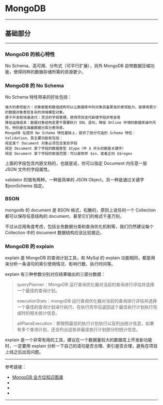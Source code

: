 # MongoDB

---

## 基础部分

---

### MongoDB 的核心特性

No Schema、高可用、分布式（可平行扩展），另外 MongoDB 自带数据压缩功能，使得同样的数据存储所需的资源更少。

### MongoDB 的 No Schema

No Schema 特性带来的好处包括：

    强大的表现能力：对象嵌套和数组结构可以让数据库中的对象具备更高的表现能力，能够用更少的数据对象表现复杂的领域模型对象。
    便于开发和快速迭代：灵活的字段管理，使得项目迭代新增字段非常容易
    降低运维成本：数据对象结构变更不需要执行 DDL 语句，降低 Online 环境的数据库操作风险，特别是在海量数据分库分表场景。
    MongoDB 在提供 No Schema 特性基础上，提供了部分可选的 Schema 特性：Validation。其主要功能有包括：
    规定某个 Document 对象必须包含某些字段
    规定 Document 某个字段的数据类型 $type（中 $ 开头的都是关键字）
    规定 Document 某个字段的取值范围：可以是枚举 $in，或者正则 $$regex

上面的字段包含内嵌文档的，也就是说，你可以指定 Document 内任意一层 JSON 文件的字段属性。

validator 的值有两种，一种是简单的 JSON Object，另一种是通过关键字 $jsonSchema 指定。

### BSON

mongodb 的 document 是 BSON 格式，松散的，原则上说任何一个 Collection 都可以保存任意结构的 document，甚至它们的格式千差万别，

不过从应用角度考虑，包括业务数据分类和查询优化机制等，我们仍然建议每个 Collection 中的 document 数据结构应该比较接近。

### MongoDB 的 explain

explain 是 MongoDB 的查询计划工具，和 MySql 的 explain 功能相同，都是用来分析一条语句的索引使用情况、影响行数、执行时间等。

explain 有三种参数分别对应结果输出的三部分数据：

> queryPlanner：MongoDB 运行查询优化器对当前的查询进行评估并选择一个最佳的查询计划。
>
> executionStats：mongoDB 运行查询优化器对当前的查询进行评估并选择一个最佳的查询计划进行执行。在执行完毕后返回这个最佳执行计划执行完成时的相关统计信息。
>
> allPlansExecution：即按照最佳的执行计划执行以及列出统计信息，如果有多个查询计划，还会列出这些非最佳执行计划部分的统计信息。

explain 是一个非常有用的工具，建议在一个数据量较大的数据库上开发新功能时，一定要用 explain 分析一下自己的语句是否合理、索引是否合理，避免在项目上线之后出现问题。










---

参考链接：

- [MongoDB 全方位知识图谱](https://mp.weixin.qq.com/s/qStIOFcynQCiYw-WppAebg)
- []()
- []()
- []()

---





